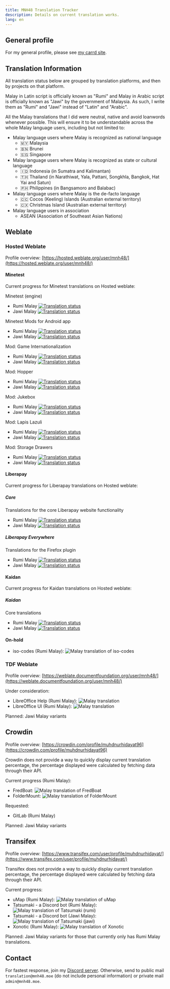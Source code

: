 ```yaml
---
title: MNH48 Translation Tracker
description: Details on current translation works.
lang: en
---
```


## General profile
For my general profile, please see [my carrd site](https://mnh48.carrd.co).

## Translation Information
All translation status below are grouped by translation platforms, and then by projects on that platform.

Malay in Latin script is officially known as "Rumi" and Malay in Arabic script is officially known as "Jawi" by the government of Malaysia. As such, I write them as "Rumi" and "Jawi" instead of "Latin" and "Arabic".

All the Malay translations that I did were neutral, native and avoid loanwords whenever possible. This will ensure it to be understandable across the whole Malay language users, including but not limited to:
- Malay language users where Malay is recognized as national language
  - 🇲🇾 Malaysia
  - 🇧🇳 Brunei
  - 🇸🇬 Singapore
- Malay language users where Malay is recognized as state or cultural language
  - 🇮🇩 Indonesia (in Sumatra and Kalimantan)
  - 🇹🇭 Thailand (in Narathiwat, Yala, Pattani, Songkhla, Bangkok, Hat Yai and Satun)
  - 🇵🇭 Philippines (in Bangsamoro and Balabac)
- Malay language users where Malay is the de-facto language
  - 🇨🇨 Cocos (Keeling) Islands (Australian external territory)
  - 🇨🇽 Christmas Island (Australian external territory)
- Malay language users in association
  - ASEAN (Association of Southeast Asian Nations)

## Weblate

### Hosted Weblate
Profile overview: [https://hosted.weblate.org/user/mnh48/](https://hosted.weblate.org/user/mnh48/)

#### Minetest
Current progress for Minetest translations on Hosted weblate:

Minetest (engine)
- Rumi Malay [![Translation status](https://hosted.weblate.org/widgets/minetest/ms/minetest/svg-badge.svg)](https://hosted.weblate.org/engage/minetest/ms/?utm_source=widget)
- Jawi Malay [![Translation status](https://hosted.weblate.org/widgets/minetest/ms_Arab/minetest/svg-badge.svg)](https://hosted.weblate.org/engage/minetest/ms_Arab/?utm_source=widget)

Minetest Mods for Android app
- Rumi Malay [![Translation status](https://hosted.weblate.org/widgets/minetest/ms/mtmods4android/svg-badge.svg)](https://hosted.weblate.org/engage/minetest/ms/?utm_source=widget)
- Jawi Malay [![Translation status](https://hosted.weblate.org/widgets/minetest/ms_Arab/mtmods4android/svg-badge.svg)](https://hosted.weblate.org/engage/minetest/ms_Arab/?utm_source=widget)

Mod: Game Internationalization
- Rumi Malay [![Translation status](https://hosted.weblate.org/widgets/minetest/ms/mtg_i18n/svg-badge.svg)](https://hosted.weblate.org/engage/minetest/ms/?utm_source=widget)
- Jawi Malay [![Translation status](https://hosted.weblate.org/widgets/minetest/ms_Arab/mtg_i18n/svg-badge.svg)](https://hosted.weblate.org/engage/minetest/ms_Arab/?utm_source=widget)

Mod: Hopper
- Rumi Malay [![Translation status](https://hosted.weblate.org/widgets/minetest/ms/mod-hopper/svg-badge.svg)](https://hosted.weblate.org/engage/minetest/ms/?utm_source=widget)
- Jawi Malay [![Translation status](https://hosted.weblate.org/widgets/minetest/ms_Arab/mod-hopper/svg-badge.svg)](https://hosted.weblate.org/engage/minetest/ms_Arab/?utm_source=widget)

Mod: Jukebox
- Rumi Malay [![Translation status](https://hosted.weblate.org/widgets/minetest/ms/mod-jukebox/svg-badge.svg)](https://hosted.weblate.org/engage/minetest/ms/?utm_source=widget)
- Jawi Malay [![Translation status](https://hosted.weblate.org/widgets/minetest/ms_Arab/mod-jukebox/svg-badge.svg)](https://hosted.weblate.org/engage/minetest/ms_Arab/?utm_source=widget)

Mod: Lapis Lazuli
- Rumi Malay [![Translation status](https://hosted.weblate.org/widgets/minetest/ms/mod-lapis-lazuli/svg-badge.svg)](https://hosted.weblate.org/engage/minetest/ms/?utm_source=widget)
- Jawi Malay [![Translation status](https://hosted.weblate.org/widgets/minetest/ms_Arab/mod-lapis-lazuli/svg-badge.svg)](https://hosted.weblate.org/engage/minetest/ms_Arab/?utm_source=widget)

Mod: Storage Drawers
- Rumi Malay [![Translation status](https://hosted.weblate.org/widgets/minetest/ms/mod-storage-drawers/svg-badge.svg)](https://hosted.weblate.org/engage/minetest/ms/?utm_source=widget)
- Jawi Malay [![Translation status](https://hosted.weblate.org/widgets/minetest/ms_Arab/mod-storage-drawers/svg-badge.svg)](https://hosted.weblate.org/engage/minetest/ms_Arab/?utm_source=widget)


#### Liberapay
Current progress for Liberapay translations on Hosted weblate:

##### Core
Translations for the core Liberapay website functionality
- Rumi Malay [![Translation status](https://hosted.weblate.org/widgets/liberapay/ms/core/svg-badge.svg)](https://hosted.weblate.org/engage/liberapay/ms/?utm_source=widget)
- Jawi Malay [![Translation status](https://hosted.weblate.org/widgets/liberapay/ms_Arab/core/svg-badge.svg)](https://hosted.weblate.org/engage/liberapay/ms_Arab/?utm_source=widget)

##### Liberapay Everywhere
Translations for the Firefox plugin
- Rumi Malay [![Translation status](https://hosted.weblate.org/widgets/liberapay/ms/liberapay-everywhere/svg-badge.svg)](https://hosted.weblate.org/engage/liberapay/ms/?utm_source=widget)
- Jawi Malay [![Translation status](https://hosted.weblate.org/widgets/liberapay/ms_Arab/liberapay-everywhere/svg-badge.svg)](https://hosted.weblate.org/engage/liberapay/ms_Arab/?utm_source=widget)


#### Kaidan
Current progress for Kaidan translations on Hosted weblate:

##### Kaidan
Core translations
- Rumi Malay [![Translation status](https://hosted.weblate.org/widgets/kaidan/ms/translations/svg-badge.svg)](https://hosted.weblate.org/engage/kaidan/ms/?utm_source=widget)
- Jawi Malay [![Translation status](https://hosted.weblate.org/widgets/kaidan/ms_Arab/translations/svg-badge.svg)](https://hosted.weblate.org/engage/kaidan/ms_Arab/?utm_source=widget)


#### On-hold
- iso-codes (Rumi Malay): ![Malay translation of iso-codes](https://hosted.weblate.org/widgets/iso-codes/ms/svg-badge.svg)

### TDF Weblate
Profile overview: [https://weblate.documentfoundation.org/user/mnh48/](https://weblate.documentfoundation.org/user/mnh48/)

Under consideration:
- LibreOffice Help (Rumi Malay): ![Malay translation](https://weblate.documentfoundation.org/widgets/libo_help-master/ms/svg-badge.svg)
- LibreOffice UI (Rumi Malay): ![Malay translation](https://weblate.documentfoundation.org/widgets/libo_help-master/ms/svg-badge.svg)

Planned: Jawi Malay variants


## Crowdin
Profile overview: [https://crowdin.com/profile/muhdnurhidayat96](https://crowdin.com/profile/muhdnurhidayat96)

Crowdin does not provide a way to quickly display current translation percentage, the percentage displayed were calculated by fetching data through their API.

Current progress (Rumi Malay):
- FredBoat: ![Malay translation of FredBoat](https://img.shields.io/endpoint?url=https%3A%2F%2Fwww.mnh48.moe%2Fimg%2Fstatus.php%3Fname%3DFredBoat-rumi)
- FolderMount: ![Malay translation of FolderMount](https://img.shields.io/endpoint?url=https%3A%2F%2Fwww.mnh48.moe%2Fimg%2Fstatus.php%3Fname%3DFolderMount-rumi)

Requested:
- GitLab (Rumi Malay)

Planned: Jawi Malay variants

## Transifex
Profile overview: [https://www.transifex.com/user/profile/muhdnurhidayat/](https://www.transifex.com/user/profile/muhdnurhidayat/)

Transifex does not provide a way to quickly display current translation percentage, the percentage displayed were calculated by fetching data through their API.

Current progress:
- uMap (Rumi Malay): ![Malay translation of uMap](https://img.shields.io/endpoint?url=https%3A%2F%2Fwww.mnh48.moe%2Fimg%2Fstatus.php%3Fname%3DuMap-rumi)
- Tatsumaki - a Discord bot (Rumi Malay): ![Malay translation of Tatsumaki (rumi)](https://img.shields.io/endpoint?url=https%3A%2F%2Fwww.mnh48.moe%2Fimg%2Fstatus.php%3Fname%3DTatsumaki-rumi)
- Tatsumaki - a Discord bot (Jawi Malay): ![Malay translation of Tatsumaki (jawi)](https://img.shields.io/endpoint?url=https%3A%2F%2Fwww.mnh48.moe%2Fimg%2Fstatus.php%3Fname%3DTatsumaki-jawi)
- Xonotic (Rumi Malay): ![Malay translation of Xonotic](https://img.shields.io/endpoint?url=https%3A%2F%2Fwww.mnh48.moe%2Fimg%2Fstatus.php%3Fname%3DXonotic-rumi)

Planned: Jawi Malay variants for those that currently only has Rumi Malay translations.

## Contact
For fastest response, join my [Discord server](https://discord.gg/xsZQyGf).
Otherwise, send to public mail `translation@mnh48.moe` (do not include personal information) or private mail `admin@mnh48.moe`.
